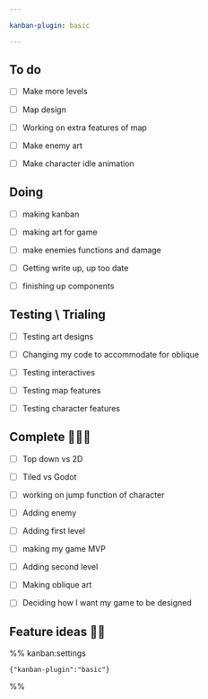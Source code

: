 ```yaml
---

kanban-plugin: basic

---
```


## To do

- [ ] Make more levels
- [ ] Map design
- [ ] Working on extra features of map
- [ ] Make enemy art
- [ ] Make character idle animation


## Doing

- [ ] making kanban
- [ ] making art for game
- [ ] make enemies functions and damage
- [ ] Getting write up, up too date
- [ ] finishing up components


## Testing \ Trialing

- [ ] Testing art designs
- [ ] Changing my code to accommodate for oblique
- [ ] Testing interactives
- [ ] Testing map features
- [ ] Testing character features


## Complete 🎈🎉✨

- [ ] Top down vs 2D
- [ ] Tiled vs Godot
- [ ] working on jump function of character
- [ ] Adding enemy
- [ ] Adding first level
- [ ] making my game MVP
- [ ] Adding second level
- [ ] Making oblique art
- [ ] Deciding how I want my game to be designed


## 



## Feature ideas 🧐🧐





%% kanban:settings
```
{"kanban-plugin":"basic"}
```
%%